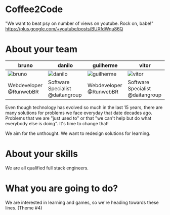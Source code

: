 Coffee2Code
================
"We want to beat psy on number of views on youtube. Rock on, babe!"
https://plus.google.com/+youtube/posts/BUXfdWqu86Q

About your team
===========================

| bruno | danilo | guilherme | vitor
|--- |--- |--- |---
| ![bruno](https://www.dropbox.com/s/nqklpjuevrd5gq5/bruno.jpg?dl=1) | ![danilo](https://www.dropbox.com/s/46i41eimr4x5cki/danilo.jpg?dl=1) | ![guilherme](https://www.dropbox.com/s/x4oi8dqsjmjopdo/guilherme.jpg?dl=1) | ![vitor](https://www.dropbox.com/s/jk1qmogtz9bb1bl/vitor.jpg?dl=1)
| Webdeveloper @RunwebBR | Software Specialist @daitangroup |  Webdeveloper @RunwebBR |  Software Specialist @daitangroup  |

Even though technology has evolved so much in the last 15 years, there are many solutions for problems we face everyday that date decades ago.
Problems that we are "just used to" or that "we can't help but do what everybody else is doing". 
It's time to change that!

We aim for the unthought. We want to redesign solutions for learning.

About your skills
=======

We are all qualified full stack engineers. 



What you are going to do?
========

We are interested in learning and games, so we're heading towards these lines. (Theme #4)
